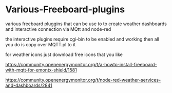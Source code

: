 # Various-Freeboard-plugins

various freeboard pluggins that can be use to to create weather dashboards and interactive  connection via MQtt and node-red

the interactive plugins require cgi-bin to be enabled and working then all you do is copy over MQTT.pl to it

for weather icons just download free icons that you like

https://community.openenergymonitor.org/t/a-howto-install-freeboard-with-mqtt-for-emontx-shield/1581

https://community.openenergymonitor.org/t/node-red-weather-services-and-dashboards/2841
